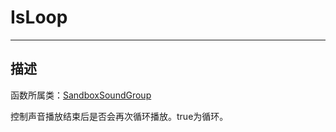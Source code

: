 # IsLoop

-----------------------------------------------------------------------------------------
## 描述

函数所属类：[SandboxSoundGroup](/Api/Class/Sound/SandboxSoundGroup.md)

控制声音播放结束后是否会再次循环播放。true为循环。
